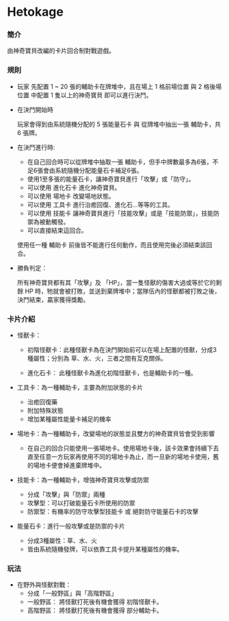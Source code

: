 # Hetokage

### 簡介

由神奇寶貝改編的卡片回合制對戰遊戲。

### 規則

* 玩家 先配置 1 ~ 20 張的輔助卡在牌堆中，且在場上 1 格前場位置 與 2 格後場位置 中配置 1 隻以上的神奇寶貝 即可以進行決鬥。

* 在決鬥開始時

	玩家會得到由系統隨機分配的 5 張能量石卡 與 從牌堆中抽出一張 輔助卡，共 6 張牌。

* 在決鬥進行時:
	* 在自己回合時可以從牌堆中抽取一張 輔助卡，但手中牌數最多為6張，不足6張會由系統隨機分配能量石卡補足6張。
    * 使用1至多張的能量石卡，讓神奇寶貝進行「攻擊」或「防守」。
    * 可以使用 進化石卡 進化神奇寶貝。
    * 可以使用 場地卡 改變場地狀態。
    * 可以使用 工具卡 進行治癒回復、進化石...等等的工具。
    * 可以使用 技能卡 讓神奇寶貝進行「技能攻擊」或是「技能防禦」，技能防禦為被動觸發。
    * 可以直接結束這回合。

	使用任一種 輔助卡 前後皆不能進行任何動作，而且使用完後必須結束該回合。

* 勝負判定：

	所有神奇寶貝都有其「攻擊」及 「HP」，當一隻怪獸的傷害大過或等於它的剩餘 HP 時，牠就會被打敗，並送到棄牌堆中；當隊伍內的怪獸都被打敗之後，決鬥結束，贏家獲得獎勵。


### 卡片介紹

* 怪獸卡：

	* 初階怪獸卡：此種怪獸卡為在決鬥開始前可以在場上配置的怪獸，分成3種屬性；分別為 草、水、火，三者之間有互克關係。

 	* 進化石卡： 此種怪獸卡為進化初階怪獸卡，也是輔助卡的一種。
* 工具卡：為一種輔助卡，主要為附加狀態的卡片
	* 治癒回復藥
	* 附加特殊狀態
	* 增加某種屬性能量卡補足的機率
* 場地卡：為一種輔助卡，改變場地的狀態並且雙方的神奇寶貝皆會受到影響
	* 在自己的回合只能使用一張場地卡。使用場地卡後，該卡效果會持續下去直至任意一方玩家再使用不同的場地卡為止，而一旦新的場地卡使用，舊的場地卡便會掉進棄牌堆中。
* 技能卡：為一種輔助卡，增強神奇寶貝攻擊或防禦
	* 分成「攻擊」與「防禦」兩種 
	* 攻擊型：可以打破能量石卡所使用的防禦
	* 防禦型：有機率的防守攻擊型技能卡 或 絕對防守能量石卡的攻擊
* 能量石卡：進行一般攻擊或是防禦的卡片
	* 分成3種屬性：草、水、火
	* 皆由系統隨機發牌，可以依靠工具卡提升某種屬性的機率。

### 玩法

* 在野外與怪獸對戰：
	* 分成「一般野區」與「高階野區」
	* 一般野區： 將怪獸打死後有機會獲得 初階怪獸卡。
	* 高階野區： 將怪獸打死後有機會獲得 部分輔助卡。
